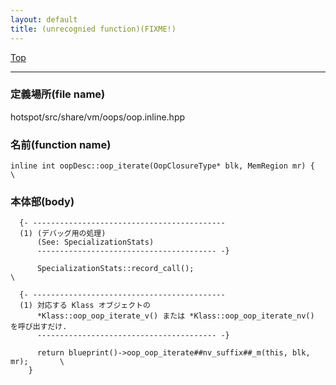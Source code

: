 ```yaml
---
layout: default
title: (unrecognied function)(FIXME!)
---
```

[Top](../index.html)

--- 
### 定義場所(file name)
hotspot/src/share/vm/oops/oop.inline.hpp

### 名前(function name)
```
inline int oopDesc::oop_iterate(OopClosureType* blk, MemRegion mr) {       \
```

### 本体部(body)
```
  {- -------------------------------------------
  (1) (デバッグ用の処理)
      (See: SpecializationStats)
      ---------------------------------------- -}

	  SpecializationStats::record_call();                                      \

  {- -------------------------------------------
  (1) 対応する Klass オブジェクトの
      *Klass::oop_oop_iterate_v() または *Klass::oop_oop_iterate_nv() を呼び出すだけ.
      ---------------------------------------- -}

	  return blueprint()->oop_oop_iterate##nv_suffix##_m(this, blk, mr);       \
	}
	
```


